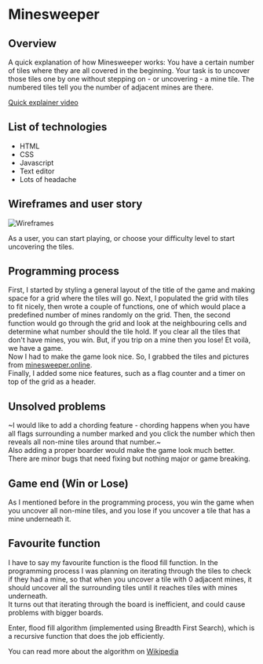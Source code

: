 # Minesweeper
## Overview
A quick explanation of how Minesweeper works: 
You have a certain number of tiles where they are all covered in the beginning. Your task is to uncover those tiles one by one without stepping on - or uncovering - a mine tile. 
The numbered tiles tell you the number of adjacent mines are there.

[Quick explainer video](https://www.youtube.com/watch?v=dvvrOeITzG8)

## List of technologies
- HTML
- CSS
- Javascript
- Text editor
- Lots of headache

## Wireframes and user story

![Wireframes](https://git.generalassemb.ly/isolate/Project-01/raw/main/assets/wireframe.png)

As a user, you can start playing, or choose your difficulty level to start uncovering the tiles.

## Programming process
First, I started by styling a general layout of the title of the game and making space for a grid where the tiles will go.
Next, I populated the grid with tiles to fit nicely, then wrote a couple of functions, one of which would place a predefined
number of mines randomly on the grid. Then, the second function would go through the grid and look at the neighbouring cells
and determine what number should the tile hold. If you clear all the tiles that don't have mines, you win. But, if you trip 
on a mine then you lose! Et voilà, we have a game. \
Now I had to make the game look nice. So, I grabbed the tiles and pictures from [minesweeper.online](https://minesweeper.online).\
Finally, I added some nice features, such as a flag counter and a timer on top of the grid as a header.

## Unsolved problems
~I would like to add a chording feature - chording happens when you have all flags surrounding a number marked and you click the number which then
reveals all non-mine tiles around that number.~\
Also adding a proper boarder would make the game look much better.\
There are minor bugs that need fixing but nothing major or game breaking.

## Game end (Win or Lose)
As I mentioned before in the programming process, you win the game when you uncover all non-mine tiles, and you lose if you uncover a tile that has a mine
underneath it.

## Favourite function
I have to say my favourite function is the flood fill function. In the programming process I was planning on iterating through the tiles to check
if they had a mine, so that when you uncover a tile with 0 adjacent mines, it should uncover all the surrounding tiles until it reaches
tiles with mines underneath. \
It turns out that iterating through the board is inefficient, and could cause problems with bigger boards.

Enter, flood fill algorithm (implemented using Breadth First Search), which is a recursive function that does the job efficiently.

You can read more about the algorithm on [Wikipedia](https://en.wikipedia.org/wiki/Flood_fill)
